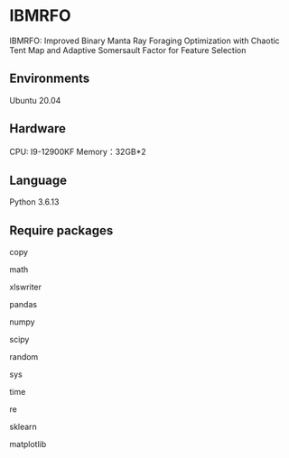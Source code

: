 # IBMRFO
IBMRFO: Improved Binary Manta Ray Foraging Optimization with Chaotic Tent Map and Adaptive Somersault Factor for Feature Selection


## Environments
Ubuntu 20.04

## Hardware
CPU: I9-12900KF
Memory：32GB*2

## Language 
Python 3.6.13

## Require packages
copy

math

xlswriter

pandas

numpy

scipy

random

sys

time 

re

sklearn

matplotlib
